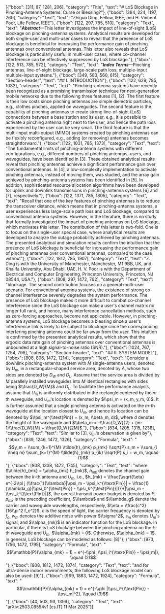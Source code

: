 [{"bbox": [311, 87, 1281, 206], "category": "Title", "text": "# LoS Blockage in Pinching-Antenna Systems: Curse or Blessing?"}, {"bbox": [384, 224, 1197, 260], "category": "Text", "text": "Zhiguo Ding, Fellow, IEEE, and H. Vincent Poor, Life Fellow, IEEE"}, {"bbox": [122, 297, 785, 510], "category": "Text", "text": "***Abstract***—This letter investigates the impact of line-of-sight (LoS) blockage on pinching-antenna systems. Analytical results are developed for both single-user and multi-user cases to reveal that the presence of LoS blockage is beneficial for increasing the performance gain of pinching antennas over conventional antennas. This letter also reveals that LoS blockage is particularly useful in multi-user cases, where co-channel interference can be effectively suppressed by LoS blockage."}, {"bbox": [122, 513, 785, 572], "category": "Text", "text": "***Index Terms***—Pinching antennas, line-of-sight blockage, large-scale path loss, multiple-input multiple-input systems."}, {"bbox": [349, 583, 560, 615], "category": "Section-header", "text": "## I. INTRODUCTION"}, {"bbox": [122, 629, 785, 1032], "category": "Text", "text": "Pinching-antenna systems have recently been recognized as a promising transmission technique for next-generation mobile networks due to the following three features [1], [2]. The first feature is their low costs since pinching antennas are simple dielectric particles, e.g., clothes pinches, applied on waveguides. The second feature is the capability of pinching antennas to create strong line-of-sight (LoS) connections between a base station and its user, e.g., it is possible to activate a pinching antenna right next to the user, and hence the path loss experienced by the user can be very small. The third feature is that the multi-input multi-output (MIMO) systems created by pinching antennas can be flexibly reconfigured, e.g., adding (or removing) antennas becomes straightforward."}, {"bbox": [122, 1031, 785, 1373], "category": "Text", "text": "The fundamental limits of pinching-antenna systems with different configurations, e.g., different numbers of pinching antennas, users, and waveguides, have been identified in [3]. These obtained analytical results reveal that pinching antennas achieve a significant performance gain over conventional antennas. In [4], a low-complexity implementation to activate pinching antennas, instead of moving them, was studied, and the array gain achieved by pinching-antenna systems has been identified in [5]. In addition, sophisticated resource allocation algorithms have been developed for uplink and downlink transmissions in pinching-antenna systems [6] and [7], respectively."}, {"bbox": [122, 1371, 785, 1805], "category": "Text", "text": "Recall that one of the key features of pinching antennas is to reduce the transceiver distance, which means that in pinching-antenna systems, a user experiences less large-scale path loss and LoS blockage, compared to conventional antenna systems. However, in the literature, there is no study that formally investigated the impact of pinching antennas on LoS blockage, which motivates this letter. The contribution of this letter is two-fold. One is to focus on the single-user special case, where analytical results are developed to analyze the outage probability achieved by pinching antennas. The presented analytical and simulation results confirm the intuition that the presence of LoS blockage is beneficial for increasing the performance gain of pinching antennas over conventional antennas, compared to the case without"}, {"bbox": [122, 1812, 785, 1907], "category": "Text", "text": "Z. Ding is with the University of Manchester, Manchester, M1 9BB, UK, and Khalifa University, Abu Dhabi, UAE. H. V. Poor is with the Department of Electrical and Computer Engineering, Princeton University, Princeton, NJ 08544, USA."}, {"bbox": [808, 297, 1472, 762], "category": "Text", "text": "blockage. The second contribution focuses on a general multi-user scenario. For conventional antenna systems, the existence of strong co-channel interference severely degrades the system performance. The presence of LoS blockage makes it more difficult to combat co-channel interference since the LoS blockage can make a user's channel matrix no longer full rank, and hence, many interference cancellation methods, such as zero-forcing approaches, become not applicable. However, in pinching-antenna systems, LoS blockage becomes a blessing since a user's interference link is likely to be subject to blockage since the corresponding interfering pinching antenna could be far away from the user. This intuition is confirmed by the presented analytical results, which show that the ergodic data rate gain of pinching antennas over conventional antennas is unbounded at a high signal-to-noise ratio (SNR)."}, {"bbox": [1024, 767, 1254, 798], "category": "Section-header", "text": "## II. SYSTEM MODEL"}, {"bbox": [808, 806, 1472, 1214], "category": "Text", "text": "Consider a downlink pinching-antenna system with $M$ single-antenna users, denoted by $U_m$, in a rectangular-shaped service area, denoted by $A$, whose two sides are denoted by $D_W$ and $D_L$. Assume that the service area is divided by $M$ parallely installed waveguides into $M$ identical rectangles with sides being $\\frac{D_W}{M}$ and $D_L$. To facilitate the performance analysis, assume that $U_m$ is uniformly distributed in the rectangle centered by the $m$-th waveguide, and $U_m$'s location is denoted by $\\psi_m = (x_m, y_m, 0)$. It is further assumed that a single pinching antenna is activated on the $m$-th waveguide at the location closest to $U_m$, and hence its location can be denoted by $\\psi_m^{\\text{Pin}} = (x_m, \\beta_m, d)$, where $d$ denotes the height of the waveguide and $\\beta_m = -\\frac{D_W}{2} + (m-1)\\frac{D_W}{M} + \\frac{D_W}{2M}$."}, {"bbox": [834, 1205, 1315, 1236], "category": "Text", "text": "Similar to [3], $U_m$'s observation is given by"}, {"bbox": [839, 1246, 1472, 1326], "category": "Formula", "text": "$$y_m = \\sum_{k=1}^{M} \\tilde{h}_{mk} p_{mk} \\sqrt{P} s_m + \\sum_{i \\neq m} \\sum_{k=1}^{M} \\tilde{h}_{mk} p_{ik} \\sqrt{P} s_i + w_m, \\quad (1)$$"}, {"bbox": [808, 1338, 1472, 1745], "category": "Text", "text": "where $\\tilde{h}_{mk} = \\alpha_{mk} h_{mk}$, $h_{mk}$ denotes the channel gain between the $k$-th antenna and $U_m$, i.e., $h_{mk} = \\frac{\\sqrt{\\eta} e^{-2\\pi j (\\frac{1}{\\lambda}|\\psi_m - \\psi_k^{\\text{Pin}}| + \\frac{1}{\\lambda_g}|\\psi_0^{\\text{Pin}} - \\psi_k^{\\text{Pin}}|)}}{|\\psi_m - \\psi_k^{\\text{Pin}}|}$, the overall transmit power budget is denoted by $P$, $p_{mk}$ is the precoding coefficient, $\\lambda$ and $\\lambda_g$ denote the carrier and waveguide wavelengths, respectively, $\\eta = \\frac{c^2}{16\\pi^2 f_c^2}$, $c$ is the speed of light, the carrier frequency is denoted by $f_c$, $w_m$ denotes the additive noise with power $\\sigma^2$, $s_m$ denotes $U_m$'s signal, and $\\alpha_{mk}$ is an indicator function for the LoS blockage. In particular, if there is LoS blockage between the pinching antenna on the $k$-th waveguide and $U_m$, $\\alpha_{mk} = 0$. Otherwise, $\\alpha_{mk} = 1$. In general, LoS blockage can be modeled as follows: [8]"}, {"bbox": [973, 1756, 1472, 1795], "category": "Formula", "text": "$$\\mathbb{P}(\\alpha_{mk} = 1) = e^{-\\phi |\\psi_i^{\\text{Pin}} - \\psi_m|}, \\quad (2)$$"}, {"bbox": [808, 1812, 1472, 1874], "category": "Text", "text": "and for ultra-dense indoor environments, the following LoS blockage model can also be used: [9]"}, {"bbox": [969, 1883, 1472, 1924], "category": "Formula", "text": "$$\\mathbb{P}(\\alpha_{mk} = 1) = e^{-\\phi |\\psi_i^{\\text{Pin}} - \\psi_m|^2}, \\quad (3)$$"}, {"bbox": [40, 503, 93, 1399], "category": "Text", "text": "arXiv:2503.08554v1 [cs.IT] 11 Mar 2025"}]